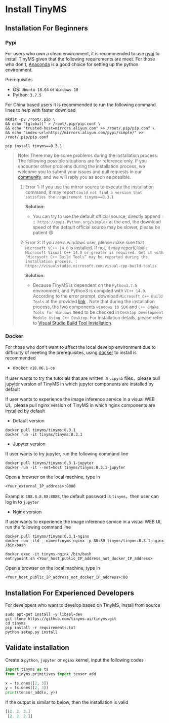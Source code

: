 # Install TinyMS

## Installation For Beginners

### Pypi

For users who own a clean environment, it is recommended to use [pypi](https://pypi.org/) to install TinyMS given that the following requirements are meet. For those who don't, [Anaconda](https://www.anaconda.com/products/individual#Downloads) is a good choice for setting up the python environment.

Prerequisites

- OS: `Ubuntu 18.04` or `Windows 10`
- Python: `3.7.5`

For China based users it is recommended to run the following command lines to help with faster download

```shell
mkdir -pv /root/.pip \
&& echo "[global]" > /root/.pip/pip.conf \
&& echo "trusted-host=mirrors.aliyun.com" >> /root/.pip/pip.conf \
&& echo "index-url=http://mirrors.aliyun.com/pypi/simple/" >> /root/.pip/pip.conf
```

```shell
pip install tinyms==0.3.1
```

> Note: There may be some problems during the installation process. The following possible situations are for reference only. If you encounter other problems during the installation process, we welcome you  to submit your issues and pull requests in our [community](https://github.com/tinyms-ai/tinyms), and we will reply you as soon as possible.
>
> 1. Error 1: If you use the mirror source to execute the installation command, it may report `Could not find a version that satisfies the requirement tinyms==0.3.1`
>
>    **Solution:**
>
>    - You can try to use the default official source, directly append `-i https://pypi.Python.org/simple/` at the end, the download speed of the default official source may be slower, please be patient :smile:
>
> 2. Error 2: If you are a windows user, please make sure that `Microsoft VC++ 14.0` is installed. If not, it may report`ERROR: Microsoft Visual C++ 14.0 or greater is required. Get it with “Microsoft C++ Build Tools” may be reported during the installation process. : https://visualstudio.microsoft.com/visual-cpp-build-tools/`
>
>    **Solution:**
>
>    - Because TinyMS is dependent on the `Python3.7.5` environment, and Python3 is compiled with `VC++ 14.0`. According to the error prompt, download `Microsoft C++ Build Tools` at the provided [link](https://visualstudio.microsoft.com/visual-cpp-build-tools/) . Note that during the installation process, the two components `windows 10 SDK` and `C++ CMake Tools for Windows` need to be checked in `Desktop Development Module Using C++ Desktop`. For installation details, please refer to [Visual Studio Build Tool Installation](https://devblogs.microsoft.com/cppblog/introducing-the-visual-studio-build-tools/).
>

### Docker

For those who don't want to affect the local develop environment due to difficulty of meeting the prerequisites, using [docker](https://www.docker.com/) to install is recommended

- docker: `v18.06.1-ce`

If user wants to try the tutorials that are written in `.ipynb` files，please pull jupyter version of TinyMS in which jupyter components are installed by default

If user wants to experience the image inference service in a visual WEB UI，please pull nginx version of TinyMS in which nginx components are installed by default


* Default version

```shell
docker pull tinyms/tinyms:0.3.1
docker run -it tinyms/tinyms:0.3.1
```

* Jupyter version

If user wants to try jupyter, run the following command line

```shell
docker pull tinyms/tinyms:0.3.1-jupyter
docker run -it --net=host tinyms/tinyms:0.3.1-jupyter
```

Open a browser on the local machine, type in

```
<Your_external_IP_address>:8888
```

Example: `188.8.8.88:8888`, the default password is `tinyms`，then user can log in to `jupyter`

* Nginx version

If user wants to experience the image inference service in a visual WEB UI, run the following command line

```shell
docker pull tinyms/tinyms:0.3.1-nginx
docker run -itd --name=tinyms-nginx -p 80:80 tinyms/tinyms:0.3.1-nginx /bin/bash

docker exec -it tinyms-nginx /bin/bash
entrypoint.sh <Your_host_public_IP_address_not_docker_IP_address>
```

Open a browser on the local machine, type in

```
<Your_host_public_IP_address_not_docker_IP_address>:80
```

## Installation For Experienced Developers

For developers who want to develop based on TinyMS, install from source

```shell
sudo apt-get install -y libssl-dev
git clone https://github.com/tinyms-ai/tinyms.git
cd tinyms
pip install -r requirements.txt
python setup.py install
```

## Validate installation

Create a `python`, `jupyter` or `nginx` kernel, input the following codes

```python
import tinyms as ts
from tinyms.primitives import tensor_add

x = ts.ones([2, 3])
y = ts.ones([2, 3])
print(tensor_add(x, y))
```

If the output is similar to below, then the installation is valid

```python
[[2. 2. 2.]
 [2. 2. 2.]]
```
